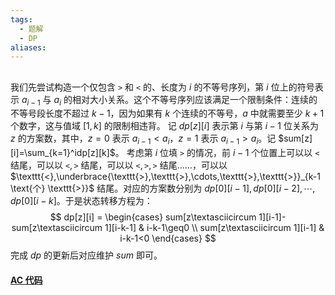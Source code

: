 ```yaml
---
tags:
  - 题解
  - DP
aliases:
---
```

## []()

我们先尝试构造一个仅包含 $\texttt{>}$ 和 $\texttt{<}$ 的、长度为 $i$ 的不等号序列，第 $i$ 位上的符号表示 $a_{i-1}$ 与 $a_i$ 的相对大小关系。这个不等号序列应该满足一个限制条件：连续的不等号段长度不超过 $k-1$，因为如果有 $k$ 个连续的不等号，$a$ 中就需要至少 $k+1$ 个数字，这与值域 $[1,k]$ 的限制相违背。
记 $dp[z][i]$ 表示第 $i$ 与第 $i-1$ 位关系为 $z$ 的方案数，其中，$z=0$ 表示 $a_{i-1}<a_i$，$z=1$ 表示 $a_{i-1}>a_i$。记 $sum[z][i]=\sum_{k=1}^idp[z][k]$。
考虑第 $i$ 位填 $\texttt{>}$ 的情况，前 $i-1$ 个位置上可以以 $\texttt{<}$ 结尾，可以以 $\texttt{<},\texttt{>}$ 结尾，可以以 $\texttt{<},\texttt{>},\texttt{>}$ 结尾……，可以以 $\texttt{<},\underbrace{\texttt{>},\texttt{>},\cdots,\texttt{>},\texttt{>}}_{k-1 \text{个} \texttt{>}}$ 结尾。对应的方案数分别为 $dp[0][i-1],dp[0][i-2],\cdots,dp[0][i-k]$。于是状态转移方程为：
$$
dp[z][i] = \begin{cases}
sum[z\textasciicircum 1][i-1]-sum[z\textasciicircum 1][i-k-1] & i-k-1\geq0 \\
sum[z\textasciicircum 1][i-1] & i-k-1<0
\end{cases}
$$
完成 $dp$ 的更新后对应维护 $sum$ 即可。

#### [AC 代码]()

```cpp

```
